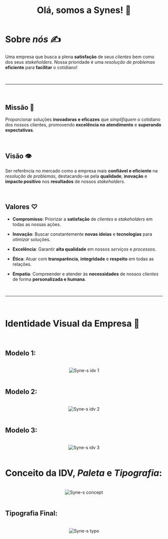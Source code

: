 <h1 align="center" style="border: none; margin-bottom: 0; text-decoration:none;">Olá, somos a Synes! 🧮</h1>

<br>

# Sobre *nós* ✍️
Uma empresa que busca a plena **satisfação** de seus *clientes* bem como dos seus *stakeholders*. Nossa prioridade é uma *resolução de problemas* **eficiente** para **facilitar** o cotidiano!

<br>
<hr>
<br>

## Missão 🎯

Proporcionar soluções **inovadoras e eficazes** que *simplifiquem* o cotidiano dos nossos clientes, promovendo **excelência no atendimento** e **superando expectativas**.


<br>

## Visão 👁️

Ser referência no mercado como a empresa mais **confiável e eficiente** na *resolução de problemas*, destacando-se pela **qualidade**, **inovação** e **impacto positivo** nos **resultados** de nossos *stakeholders*.


<br>

## Valores ♡

- **Compromisso**: Priorizar a **satisfação** de *clientes* e *stakeholders* em todas as nossas ações.
  
- **Inovação**: Buscar constantemente **novas ideias** e **tecnologias** para *otimizar* soluções.
  
- **Excelência**: Garantir **alta qualidade** em nossos *serviços* e *processos*.
  
- **Ética**: Atuar com **transparência**, **integridade** e **respeito** em todas as relações.
  
- **Empatia**: Compreender e atender às **necessidades** de nossos *clientes* de forma **personalizada e humana**.

  
<br>
<hr>
<br>

# Identidade Visual da Empresa 🎨

<br>

## Modelo 1:

<br>

<div align="center" >
    <img src="https://github.com/user-attachments/assets/baef7c21-e747-4c0a-bc53-0b58a9b47af0" alt="Syne-s idv 1">   
</div>
<br>
 
## Modelo 2:
<br>
<div align="center" >
    <img src="https://github.com/user-attachments/assets/f93114d3-db93-4ed4-bbfc-1c86a198f9ac" alt="Syne-s idv 2">   
</div>
<br>

## Modelo 3:
<br>

<div align="center" >
    <img src="https://github.com/user-attachments/assets/7696aea1-34bf-4f74-90da-57dd7bf1bf91" alt="Syne-s idv 3">   
</div>
<br>

# Conceito da IDV, *Paleta* e *Tipografia*:

<br>

<div align="center" >
    <img src="https://github.com/user-attachments/assets/d2b9456b-55cc-4eda-8618-3cd2c97291ee" alt="Syne-s concept">   
</div>
<br>

## Tipografia Final:

<br>

<div align="center" >
    <img src="https://github.com/user-attachments/assets/a9caccee-b4cf-47fc-a0d1-06ce227c4740" alt="Syne-s typo">   
</div>

